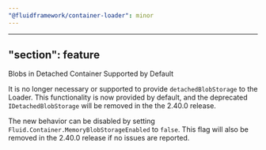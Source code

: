 ```yaml
---
"@fluidframework/container-loader": minor
---
```

---
"section": feature
---

Blobs in Detached Container Supported by Default

It is no longer necessary or supported to provide `detachedBlobStorage` to the Loader. This functionality is now provided by default, and the deprecated `IDetachedBlobStorage` will be removed in the the 2.40.0 release.

The new behavior can be disabled by setting `Fluid.Container.MemoryBlobStorageEnabled` to `false`. This flag will also be removed in the 2.40.0 release if no issues are reported.
